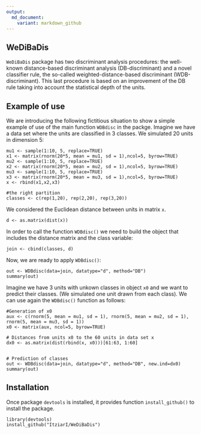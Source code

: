```yaml
---
output:
  md_document:
    variant: markdown_github
---
```



WeDiBaDis
---------

`WeDiBaDis` package has two discriminant analysis procedures: the well-known distance-based discriminant analysis (DB-discriminant) and a novel classifier rule, the so-called weighted-distance-based discriminant (WDB-discriminant). This last procedure is based
on an improvement of the DB rule taking into account the statistical depth of the units.

Example of use
-----------

We are introducing the following fictitious situation to show a simple example of use of the main function `WDBdisc` in the packge. Imagine we have a data set where the units are classified in 3 classes. We simulated 20 units in dimension 5: 

```{r}
mu1 <- sample(1:10, 5, replace=TRUE)
x1 <- matrix(rnorm(20*5, mean = mu1, sd = 1),ncol=5, byrow=TRUE)
mu2 <- sample(1:10, 5, replace=TRUE)
x2 <- matrix(rnorm(20*5, mean = mu2, sd = 1),ncol=5, byrow=TRUE)
mu3 <- sample(1:10, 5, replace=TRUE)
x3 <- matrix(rnorm(20*5, mean = mu3, sd = 1),ncol=5, byrow=TRUE)
x <- rbind(x1,x2,x3)

#the right partition
classes <- c(rep(1,20), rep(2,20), rep(3,20))
```

We considered the Euclidean distance between units in matrix `x`.
```{r}
d <- as.matrix(dist(x))
```

In order to call the function `WDBdisc()` we need to build the object that includes the distance matrix and the class variable:

```{r}
join <- cbind(classes, d)
```

Now, we are ready to apply `WDBdisc()`:
```{r}
out <- WDBdisc(data=join, datatype="d", method="DB")
summary(out)
```

Imagine we have 3 units with unkown classes in object `x0` and we want to predict their classes. (We simulated one unit drawn from each class). We can use again the `WDBdisc()` function as follows:

```{r}
#Generation of x0
aux <- c(rnorm(5, mean = mu1, sd = 1), rnorm(5, mean = mu2, sd = 1), rnorm(5, mean = mu3, sd = 1))
x0 <- matrix(aux, ncol=5, byrow=TRUE)

# Distances from units x0 to the 60 units in data set x
dx0 <- as.matrix(dist(rbind(x, x0)))[61:63, 1:60]


# Prediction of classes
out <- WDBdisc(data=join, datatype="d", method="DB", new.ind=dx0)
summary(out)
```

Installation
--------------
 Once package `devtools` is installed, it provides function `install_github()` to install the package.
```{r}
library(devtools)
install_github("ItziarI/WeDiBaDis")
```
